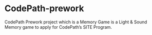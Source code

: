 # CodePath-prework
CodePath Prework project which is a Memory Game is a Light &amp; Sound Memory game to apply for CodePath’s SITE Program.
